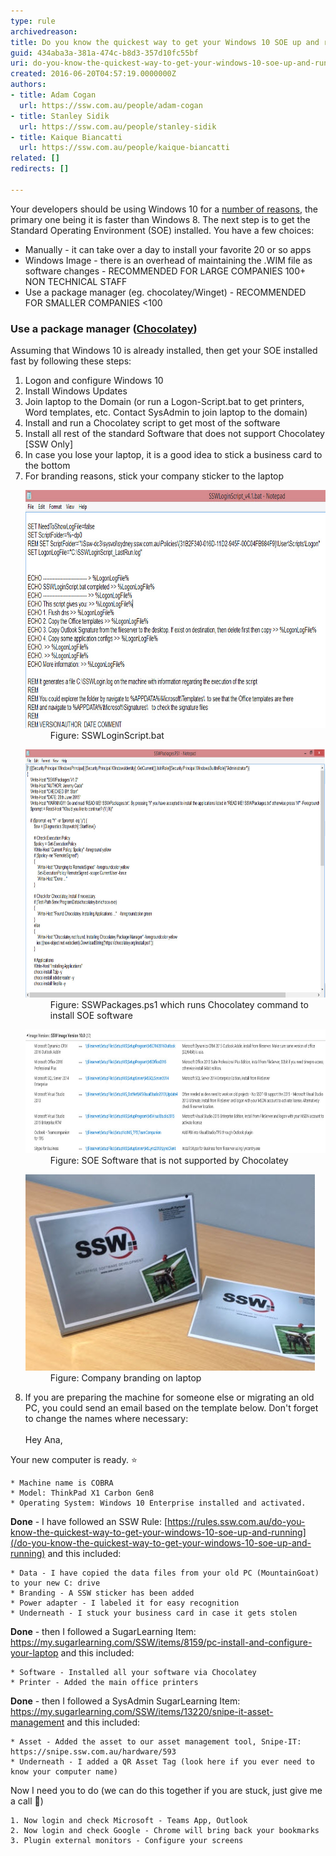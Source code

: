```yaml
---
type: rule
archivedreason: 
title: Do you know the quickest way to get your Windows 10 SOE up and running?
guid: 434aba3a-381a-474c-b8d3-357d10fc55bf
uri: do-you-know-the-quickest-way-to-get-your-windows-10-soe-up-and-running
created: 2016-06-20T04:57:19.0000000Z
authors:
- title: Adam Cogan
  url: https://ssw.com.au/people/adam-cogan
- title: Stanley Sidik
  url: https://ssw.com.au/people/stanley-sidik
- title: Kaique Biancatti
  url: https://ssw.com.au/people/kaique-biancatti
related: []
redirects: []

---
```


Your developers should be using Windows 10 for a [number of reasons](http://au.pcmag.com/windows-10-preview-release-date-news-features/35511/feature/10-reasons-to-upgrade-to-windows-10), the primary one being it is faster than Windows 8.
The next step is to get the Standard Operating Environment (SOE) installed. You have a few choices:

* Manually - it can take over a day to install your favorite 20 or so apps
* Windows Image - there is an overhead of maintaining the .WIM file as software changes - RECOMMENDED FOR LARGE COMPANIES 100+ NON TECHNICAL STAFF
* Use a package manager (eg. chocolatey/Winget) - RECOMMENDED FOR SMALLER COMPANIES <100




<!--endintro-->

### Use a package manager ([Chocolatey](/do-you-use-a-package-manager))  <br>   


Assuming that Windows 10 is already installed, then get your SOE installed fast by following these steps:

1. Logon and configure Windows 10
2. Install Windows Updates
3. Join laptop to the Domain (or run a Logon-Script.bat to get printers, Word templates, etc. Contact SysAdmin to join laptop to the domain)
4. Install and run a Chocolatey script to get most of the software
5. Install all rest of the standard Software that does not support Chocolatey [SSW Only]   <br>
6. In case you lose your laptop, it is a good idea to stick a business card to the bottom
7. For branding reasons, stick your company sticker to the laptop <br>      <dl class="image"><dt>
            <img alt="LoginScript.jpg" src="LoginScript.jpg" style="width:750px;height:381px;"> 
         </dt><dd>Figure: SSWLoginScript.bat<br></dd></dl><dl class="image"><dt>
            <img alt="ChocolateyScript.jpg" src="ChocolateyScript.jpg" style="width:750px;height:397px;">
         </dt><dd>Figure: SSWPackages.ps1 which runs Chocolatey command to install SOE software</dd></dl><dl class="image"><dt>
            <img alt="NonChocolateySoftware.jpg" src="NonChocolateyApp.jpg" style="width:750px;height:198px;">
         </dt><dd>Figure: SOE Software that is not supported by Chocolatey</dd></dl><dl class="image"><dt>
            <img alt="SSWLaptopBranding.jpg" src="SSWLaptopBranding.jpg">
         </dt><dd>Figure: Company branding on laptop<br></dd></dl>
8. If you are preparing the machine for someone else or migrating an old PC, you could send an email based on the template below. Don't forget to change the names where necessary:<br>      
Hey Ana, 
 
Your new computer is ready. ⭐️  

    * Machine name is COBRA
    * Model: ThinkPad X1 Carbon Gen8
    * Operating System: Windows 10 Enterprise installed and activated.

 **Done** - I have followed an SSW Rule: [https://rules.ssw.com.au/do-you-know-the-quickest-way-to-get-your-windows-10-soe-up-and-running](/do-you-know-the-quickest-way-to-get-your-windows-10-soe-up-and-running) and this included: 

    * Data - I have copied the data files from your old PC (MountainGoat) to your new C: drive
    * Branding - A SSW sticker has been added
    * Power adapter - I labeled it for easy recognition
    * Underneath - I stuck your business card in case it gets stolen

 **Done** - then I followed a SugarLearning Item: https://my.sugarlearning.com/SSW/items/8159/pc-install-and-configure-your-laptop and this included: 

    * Software - Installed all your software via Chocolatey
    * Printer - Added the main office printers

 **Done** - then I followed a SysAdmin SugarLearning Item: https://my.sugarlearning.com/SSW/items/13220/snipe-it-asset-management and this included:

    * Asset - Added the asset to our asset management tool, Snipe-IT: https://snipe.ssw.com.au/hardware/593
    * Underneath - I added a QR Asset Tag (look here if you ever need to know your computer name)

Now I need you to do (we can do this together if you are stuck, just give me a call 🕺) 

    1. Now login and check Microsoft - Teams App, Outlook
    2. Now login and check Google - Chrome will bring back your bookmarks
    3. Plugin external monitors - Configure your screens
